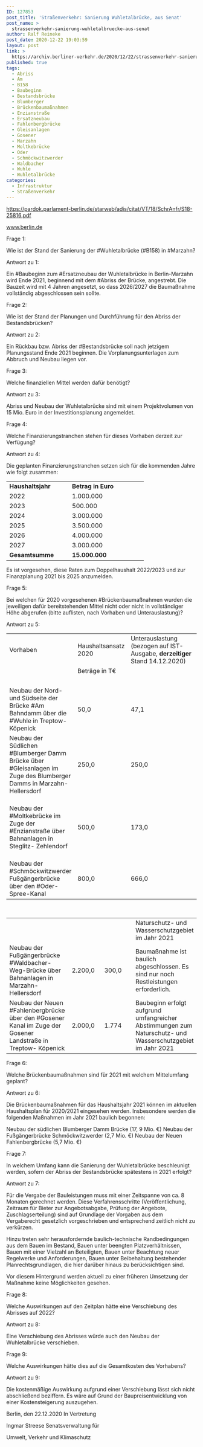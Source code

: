 ```yaml
---
ID: 127853
post_title: 'Straßenverkehr: Sanierung Wuhletalbrücke, aus Senat'
post_name: >
  strassenverkehr-sanierung-wuhletalbruecke-aus-senat
author: Ralf Reineke
post_date: 2020-12-22 19:03:59
layout: post
link: >
  https://archiv.berliner-verkehr.de/2020/12/22/strassenverkehr-sanierung-wuhletalbruecke-aus-senat/
published: true
tags:
  - Abriss
  - Am
  - B158
  - Baubeginn
  - Bestandsbrücke
  - Blumberger
  - Brückenbaumaßnahmen
  - Enzianstraße
  - Ersatzneubau
  - Fahlenbergbrücke
  - Gleisanlagen
  - Gosener
  - Marzahn
  - Moltkebrücke
  - Oder
  - Schmöckwitzwerder
  - Waldbacher
  - Wuhle
  - Wuhletalbrücke
categories:
  - Infrastruktur
  - Straßenverkehr
---
```

https://pardok.parlament-berlin.de/starweb/adis/citat/VT/18/SchrAnfr/S18-25816.pdf

www.berlin.de

Frage 1:

Wie ist der Stand der Sanierung der #Wuhletalbrücke (#B158) in #Marzahn?

Antwort zu 1:

Ein #Baubeginn zum #Ersatzneubau der Wuhletalbrücke in Berlin-Marzahn wird Ende 2021, beginnend mit dem #Abriss der Brücke, angestrebt. Die Bauzeit wird mit 4 Jahren angesetzt, so dass 2026/2027 die Baumaßnahme vollständig abgeschlossen sein sollte.

Frage 2:

Wie ist der Stand der Planungen und Durchführung für den Abriss der Bestandsbrücken?

Antwort zu 2:

Ein Rückbau bzw. Abriss der #Bestandsbrücke soll nach jetzigem Planungsstand Ende 2021 beginnen. Die Vorplanungsunterlagen zum Abbruch und Neubau liegen vor.

Frage 3:

Welche finanziellen Mittel werden dafür benötigt?

Antwort zu 3:

Abriss und Neubau der Wuhletalbrücke sind mit einem Projektvolumen von 15 Mio. Euro in der Investitionsplanung angemeldet.

Frage 4:

Welche Finanzierungstranchen stehen für dieses Vorhaben derzeit zur Verfügung?

Antwort zu 4:

Die geplanten Finanzierungstranchen setzen sich für die kommenden Jahre wie folgt zusammen:
<table>
<tbody>
<tr>
<td width="150"><strong>Haushaltsjahr</strong></td>
<td width="182"><strong>Betrag </strong><strong>in Euro</strong></td>
</tr>
<tr>
<td width="150">2022</td>
<td width="182">1.000.000</td>
</tr>
<tr>
<td width="150">2023</td>
<td width="182">500.000</td>
</tr>
<tr>
<td width="150">2024</td>
<td width="182">3.000.000</td>
</tr>
<tr>
<td width="150">2025</td>
<td width="182">3.500.000</td>
</tr>
<tr>
<td width="150">2026</td>
<td width="182">4.000.000</td>
</tr>
<tr>
<td width="150">2027</td>
<td width="182">3.000.000</td>
</tr>
<tr>
<td width="150"><strong>Gesamtsumme</strong></td>
<td width="182"><strong>15.000.000</strong></td>
</tr>
</tbody>
</table>
Es ist vorgesehen, diese Raten zum Doppelhaushalt 2022/2023 und zur Finanzplanung 2021 bis 2025 anzumelden.

Frage 5:

Bei welchen für 2020 vorgesehenen #Brückenbaumaßnahmen wurden die jeweiligen dafür bereitstehenden Mittel nicht oder nicht in vollständiger Höhe abgerufen (bitte auflisten, nach Vorhaben und Unterauslastung)?

Antwort zu 5:
<table>
<tbody>
<tr>
<td width="165">Vorhaben</td>
<td width="137">Haushaltsansatz 2020</td>
<td width="212">Unterauslastung                   (bezogen auf IST-Ausgabe, <strong>derzeitiger</strong> Stand 14.12.2020)</td>
<td width="127">Begründung</td>
</tr>
<tr>
<td width="165">&nbsp;</td>
<td colspan="2" width="348">Beträge in T€</td>
<td width="127">&nbsp;</td>
</tr>
<tr>
<td width="165">&nbsp;</td>
<td colspan="2" width="348">&nbsp;</td>
<td width="127">&nbsp;</td>
</tr>
<tr>
<td width="165">Neubau der Nord- und Südseite der Brücke #Am Bahndamm über die #Wuhle in Treptow- Köpenick</td>
<td width="137">50,0</td>
<td width="212">47,1</td>
<td width="127">Verschiebung der Maßnahme aufgrund eines erforderlichen Planrechtsverfahrens</td>
</tr>
<tr>
<td width="165">Neubau der Südlichen #Blumberger Damm Brücke über #Gleisanlagen im Zuge des Blumberger Damms in Marzahn-Hellersdorf</td>
<td width="137">250,0</td>
<td width="212">250,0</td>
<td width="127">Bauvorhaben startet aufgrund von erforderlichen Sperrpausen der Bahn im 2.Q 2021</td>
</tr>
<tr>
<td width="165">Neubau der #Moltkebrücke im Zuge der #Enzianstraße über Bahnanlagen in Steglitz- Zehlendorf</td>
<td width="137">500,0</td>
<td width="212">173,0</td>
<td width="127">Die Baumaßnahme kann aufgrund der Komplexität und der hierzu notwendigen Abstimmungen voraussichtlich erst im Jahr 2022 baulich begonnen werden.</td>
</tr>
<tr>
<td width="165">Neubau der #Schmöckwitzwerder Fußgängerbrücke über den #Oder-Spree-Kanal</td>
<td width="137">800,0</td>
<td width="212">666,0</td>
<td width="127">Baubeginn erfolgt aufgrund umfangreicher Abstimmungen zum</td>
</tr>
</tbody>
</table>
&nbsp;
<table>
<tbody>
<tr>
<td width="165">&nbsp;</td>
<td width="137">&nbsp;</td>
<td width="212">&nbsp;</td>
<td width="127">Naturschutz- und Wasserschutzgebiet im Jahr 2021</td>
</tr>
<tr>
<td width="165">Neubau der Fußgängerbrücke #Waldbacher-Weg-Brücke über Bahnanlagen in Marzahn-Hellersdorf</td>
<td width="137">2.200,0</td>
<td width="212">300,0</td>
<td width="127">Baumaßnahme ist baulich abgeschlossen. Es sind nur noch Restleistungen erforderlich.</td>
</tr>
<tr>
<td width="165">Neubau der Neuen #Fahlenbergbrücke über den #Gosener Kanal im Zuge der Gosener Landstraße in Treptow- Köpenick</td>
<td width="137">2.000,0</td>
<td width="212">1.774</td>
<td width="127">Baubeginn erfolgt aufgrund umfangreicher Abstimmungen zum Naturschutz- und Wasserschutzgebiet im Jahr 2021</td>
</tr>
</tbody>
</table>
Frage 6:

Welche Brückenbaumaßnahmen sind für 2021 mit welchem Mittelumfang geplant?

Antwort zu 6:

Die Brückenbaumaßnahmen für das Haushaltsjahr 2021 können im aktuellen Haushaltsplan für 2020/2021 eingesehen werden. Insbesondere werden die folgenden Maßnahmen im Jahr 2021 baulich begonnen:

Neubau der südlichen Blumberger Damm Brücke (17, 9 Mio. €) Neubau der Fußgängerbrücke Schmöckwitzwerder (2,7 Mio. €) Neubau der Neuen Fahlenbergbrücke (5,7 Mio. €)

Frage 7:

In welchem Umfang kann die Sanierung der Wuhletalbrücke beschleunigt werden, sofern der Abriss der Bestandsbrücke spätestens in 2021 erfolgt?

Antwort zu 7:

Für die Vergabe der Bauleistungen muss mit einer Zeitspanne von ca. 8 Monaten gerechnet werden. Diese Verfahrensschritte (Veröffentlichung, Zeitraum für Bieter zur Angebotsabgabe, Prüfung der Angebote, Zuschlagserteilung) sind auf Grundlage der Vorgaben aus dem Vergaberecht gesetzlich vorgeschrieben und entsprechend zeitlich nicht zu verkürzen.

Hinzu treten sehr herausfordernde baulich-technische Randbedingungen aus dem Bauen im Bestand, Bauen unter beengten Platzverhältnissen, Bauen mit einer Vielzahl an Beteiligten, Bauen unter Beachtung neuer Regelwerke und Anforderungen, Bauen unter Beibehaltung bestehender Planrechtsgrundlagen, die hier darüber hinaus zu berücksichtigen sind.

Vor diesem Hintergrund werden aktuell zu einer früheren Umsetzung der Maßnahme keine Möglichkeiten gesehen.

Frage 8:

Welche Auswirkungen auf den Zeitplan hätte eine Verschiebung des Abrisses auf 2022?

Antwort zu 8:

Eine Verschiebung des Abrisses würde auch den Neubau der Wuhletalbrücke verschieben.

Frage 9:

Welche Auswirkungen hätte dies auf die Gesamtkosten des Vorhabens?

Antwort zu 9:

Die kostenmäßige Auswirkung aufgrund einer Verschiebung lässt sich nicht abschließend beziffern. Es wäre auf Grund der Baupreisentwicklung von einer Kostensteigerung auszugehen.

Berlin, den 22.12.2020 In Vertretung

Ingmar Streese Senatsverwaltung für

Umwelt, Verkehr und Klimaschutz